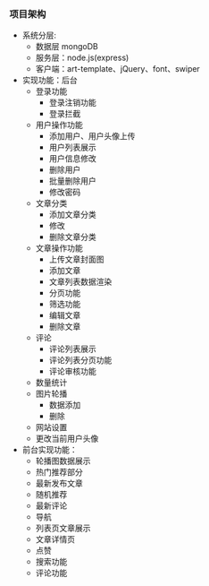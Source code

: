 ### 项目架构 
- 系统分层: 
    - 数据层 mongoDB
    - 服务层：node.js(express)
    - 客户端：art-template、jQuery、font、swiper
- 实现功能：后台
    - 登录功能
        - 登录注销功能
        - 登录拦截
    - 用户操作功能
        - 添加用户、用户头像上传
        - 用户列表展示
        - 用户信息修改
        - 删除用户
        - 批量删除用户
        - 修改密码
    - 文章分类
        - 添加文章分类
        - 修改
        - 删除文章分类
    - 文章操作功能
        - 上传文章封面图
        - 添加文章
        - 文章列表数据渲染
        - 分页功能
        - 筛选功能
        - 编辑文章
        - 删除文章
    - 评论
        - 评论列表展示
        - 评论列表分页功能
        - 评论审核功能
    - 数量统计
    - 图片轮播
        - 数据添加
        - 删除
    - 网站设置
    - 更改当前用户头像
- 前台实现功能：
    - 轮播图数据展示
    - 热门推荐部分
    - 最新发布文章
    - 随机推荐
    - 最新评论
    - 导航
    - 列表页文章展示
    - 文章详情页
    - 点赞
    - 搜索功能
    - 评论功能